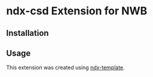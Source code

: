 # ndx-csd Extension for NWB

## Installation


## Usage



This extension was created using [ndx-template](https://github.com/nwb-extensions/ndx-template).
